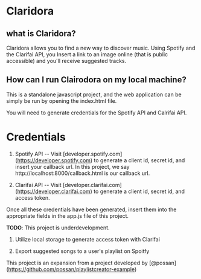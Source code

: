 # Claridora


## what is Claridora?

Claridora allows you to find a new way to discover music. Using Spotify and the Clarifai API, you Insert a link to an image online (that is public accessible) and you'll receive suggested tracks.

## How can I run Clairodora on my local machine?
This is a standalone javascript project, and the web application can be simply be run by opening the index.html file.

You will need to generate credentials for the Spotify API and Calrifai API.

# Credentials

1. Spotify API -- Visit  [developer.spotify.com] (https://developer.spotify.com) to generate a client id, secret id, and insert your callback url. In this project, we say http://localhost:8000/callback.html is our callback url.

2. Clarifai API --  Visit  [developer.clarifai.com] (https://developer.clarifai.com) to generate a client id, secret id, and access token.

Once all these credentials have been generated,  insert them into the appropriate fields in the app.js file of this project.

**TODO**: This project is underdevelopment.

1. Utilize local storage to generate access token with Clarifai

2. Export suggested songs to a user's playlist on Spoitfy




This project is an expansion from a project developed by [@possan] (https://github.com/possan/playlistcreator-example)
